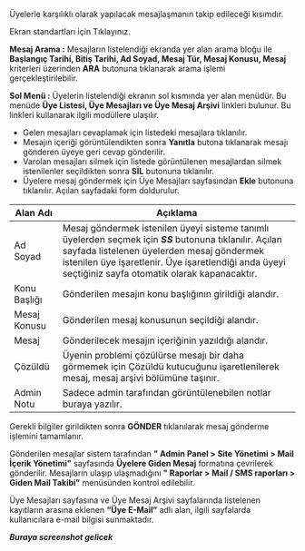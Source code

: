 Üyelerle karşılıklı olarak yapılacak mesajlaşmanın takip edileceği kısımdır.

Ekran standartları için Tıklayınız.

**Mesaj Arama :** Mesajların listelendiği ekranda yer alan arama bloğu ile **Başlangıç Tarihi, Bitiş Tarihi, Ad Soyad, Mesaj Tür, Mesaj Konusu, Mesaj** kriterleri üzerinden  **ARA** butonuna tıklanarak arama işlemi gerçekleştirilebilir.

**Sol Menü :** Üyelerin  listelendiği ekranın sol kısmında yer alan menüdür. Bu menüde **Üye Listesi, Üye Mesajları  ve Üye Mesaj Arşivi** linkleri bulunur. Bu linkleri kullanarak ilgili modüllere ulaşılır.

- Gelen mesajları cevaplamak için listedeki mesajlara tıklanılır.
- Mesajın içeriği görüntülendikten sonra **Yanıtla** butona tıklanarak mesajı gönderen üyeye geri cevap gönderilir.
- Varolan mesajları silmek için listede görüntülenen mesajlardan silmek istenilenler seçildikten sonra **SİL**  butonuna tıklanılır.
- Üyelere mesaj göndermek için Üye Mesajları sayfasından **Ekle** butonuna tıklanılır. Açılan sayfadaki form doldurulur.

|Alan Adı|Açıklama|
|--|--|
|Ad Soyad |Mesaj göndermek istenilen üyeyi sisteme tanımlı üyelerden seçmek için ***SS*** butonuna tıklanılır. Açılan sayfada listelenen üyelerden mesaj göndermek istenilen üye işaretlenir. Üye işaretlendiği anda üyeyi seçtiğiniz sayfa otomatik olarak kapanacaktır.|
|Konu Başlığı |Gönderilen mesajın konu başlığının girildiği alandır.|
|Mesaj Konusu |Gönderilen mesaj konusunun seçildiği alandır.|
|Mesaj|Gönderilecek mesajın içeriğinin yazıldığı alandır.|
|Çözüldü|Üyenin problemi çözülürse mesajı bir daha görmemek için Çözüldü kutucuğunu işaretlenilerek mesaj, mesaj arşivi bölümüne taşınır.|
|Admin Notu |Sadece admin tarafından görüntülenebilen notlar buraya yazılır.|

Gerekli bilgiler girildikten sonra **GÖNDER** tıklanılarak mesaj gönderme işlemini tamamlanır.

Gönderilen mesajlar sistem tarafından **" Admin Panel > Site Yönetimi > Mail İçerik Yönetimi"** sayfasında **Üyelere Giden Mesaj** formatına çevrilerek gönderilir. Mesajların ulaşıp ulaşmadığını **" Raporlar > Mail / SMS raporları > Giden Mail Takibi"** menüsünden kontrol edilebilir.

Üye Mesajları sayfasına ve Üye Mesaj Arşivi sayfalarında listelenen kayıtların arasına eklenen **“Üye E-Mail”** adlı alan, ilgili sayfalarda kullanıcılara e-mail bilgisi sunmaktadır.

***Buraya screenshot gelicek***



